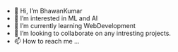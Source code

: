 - 👋 Hi, I’m BhawanKumar
- 👀 I’m interested in ML and AI
- 🌱 I’m currently learning WebDevelopment
- 💞️ I’m looking to collaborate on any intresting projects.
- 📫 How to reach me ...

<!---
bhawan-kumar/bhawan-kumar is a ✨ special ✨ repository because its `README.md` (this file) appears on your GitHub profile.
You can click the Preview link to take a look at your changes.
--->
